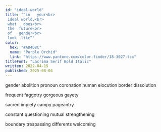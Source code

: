 ```yaml
---
id: "ideal-world"
title: "“in   your<br>
 ideal world,<br>
 what   does<br>
 the  future<br>
 of   gender<br>
 look  like”"
color:
  hex: "#AD4D8C"
  name: "Purple Orchid"
  link: "https://www.pantone.com/color-finder/18-3027-tcx"
titleFont: "Lacrima Serif Bold Italic"
written: 2022-04-15
published: 2025-08-04
---
```

gender      abolition
pronoun  coronation
human       elocution
border    dissolution

frequent faggotry
gorgeous    gayety

sacred   impiety
campy pageantry

constant  questioning
mutual strengthening

boundary   trespassing
differents   welcoming